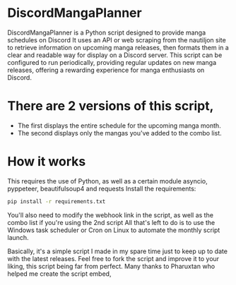 # DiscordMangaPlanner

DiscordMangaPlanner is a Python script designed to provide manga schedules on Discord
It uses an API or web scraping from the nautiljon site to retrieve information on upcoming manga releases, then formats them in a clear and readable way for display on a Discord server. This script can be configured to run periodically, providing regular updates on new manga releases, offering a rewarding experience for manga enthusiasts on Discord.

# There are 2 versions of this script, 
- The first displays the entire schedule for the upcoming manga month.
- The second displays only the mangas you've added to the combo list.

# How it works
This requires the use of Python, as well as a certain module asyncio, pyppeteer, beautifulsoup4 and requests
Install the requirements:

```sh
pip install -r requirements.txt
```
  
You'll also need to modify the webhook link in the script, as well as the combo list if you're using the 2nd script
All that's left to do is to use the Windows task scheduler or Cron on Linux to automate the monthly script launch.

Basically, it's a simple script I made in my spare time just to keep up to date with the latest releases. Feel free to fork the script and improve it to your liking, this script being far from perfect.
Many thanks to Pharuxtan who helped me create the script embed,
